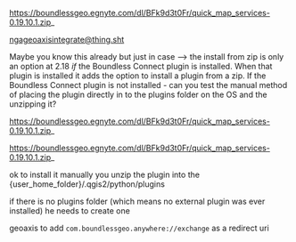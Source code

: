 https://boundlessgeo.egnyte.com/dl/BFk9d3t0Fr/quick_map_services-0.19.10.1.zip_

ngageoaxisintegrate@thing.sht

Maybe you know this already but just in case --> the install from zip is only an option at 2.18 _if_ the Boundless Connect plugin is installed. When that plugin is installed it adds the option to install a plugin from a zip. If the Boundless Connect plugin is not installed - can you test the manual method of placing the plugin directly in to the plugins folder on the OS and the unzipping it?

https://boundlessgeo.egnyte.com/dl/BFk9d3t0Fr/quick_map_services-0.19.10.1.zip_


https://boundlessgeo.egnyte.com/dl/BFk9d3t0Fr/quick_map_services-0.19.10.1.zip_

ok to install it manually you unzip the plugin into the {user_home_folder}/.qgis2/python/plugins

if there is no plugins folder (which means no external plugin was ever installed) he needs to create one


geoaxis to add `com.boundlessgeo.anywhere://exchange` as a redirect uri
